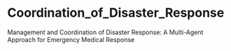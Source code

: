 # Coordination_of_Disaster_Response
Management and Coordination of Disaster Response: A Multi-Agent Approach for Emergency Medical Response
